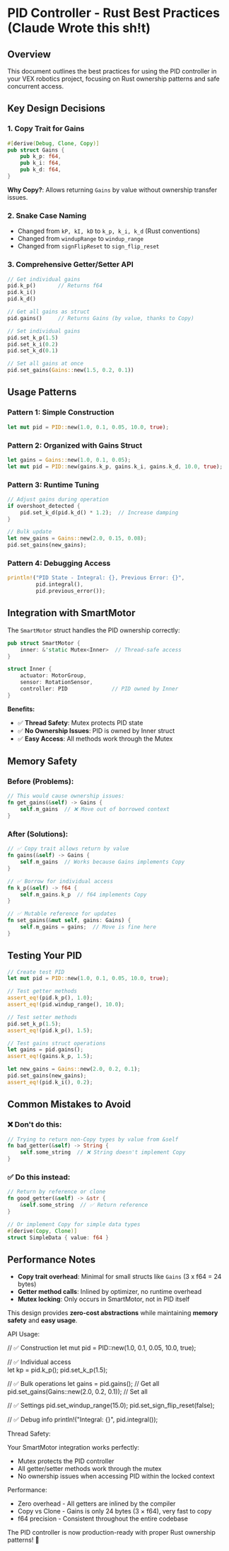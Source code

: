# PID Controller - Rust Best Practices (Claude Wrote this sh!t)

## Overview
This document outlines the best practices for using the PID controller in your VEX robotics project, focusing on Rust ownership patterns and safe concurrent access.

## Key Design Decisions

### 1. **Copy Trait for Gains**
```rust
#[derive(Debug, Clone, Copy)]
pub struct Gains {
    pub k_p: f64,
    pub k_i: f64, 
    pub k_d: f64,
}
```
**Why Copy?**: Allows returning `Gains` by value without ownership transfer issues.

### 2. **Snake Case Naming**
- Changed from `kP, kI, kD` to `k_p, k_i, k_d` (Rust conventions)
- Changed from `windupRange` to `windup_range`
- Changed from `signFlipReset` to `sign_flip_reset`

### 3. **Comprehensive Getter/Setter API**
```rust
// Get individual gains
pid.k_p()       // Returns f64
pid.k_i() 
pid.k_d()

// Get all gains as struct
pid.gains()     // Returns Gains (by value, thanks to Copy)

// Set individual gains  
pid.set_k_p(1.5)
pid.set_k_i(0.2)
pid.set_k_d(0.1)

// Set all gains at once
pid.set_gains(Gains::new(1.5, 0.2, 0.1))
```

## Usage Patterns

### Pattern 1: Simple Construction
```rust
let mut pid = PID::new(1.0, 0.1, 0.05, 10.0, true);
```

### Pattern 2: Organized with Gains Struct
```rust
let gains = Gains::new(1.0, 0.1, 0.05);
let mut pid = PID::new(gains.k_p, gains.k_i, gains.k_d, 10.0, true);
```

### Pattern 3: Runtime Tuning
```rust
// Adjust gains during operation
if overshoot_detected {
    pid.set_k_d(pid.k_d() * 1.2);  // Increase damping
}

// Bulk update
let new_gains = Gains::new(2.0, 0.15, 0.08);
pid.set_gains(new_gains);
```

### Pattern 4: Debugging Access
```rust
println!("PID State - Integral: {}, Previous Error: {}", 
         pid.integral(), 
         pid.previous_error());
```

## Integration with SmartMotor

The `SmartMotor` struct handles the PID ownership correctly:

```rust
pub struct SmartMotor {
    inner: &'static Mutex<Inner>  // Thread-safe access
}

struct Inner {
    actuator: MotorGroup,
    sensor: RotationSensor,
    controller: PID              // PID owned by Inner
}
```

**Benefits:**
- ✅ **Thread Safety**: Mutex protects PID state
- ✅ **No Ownership Issues**: PID is owned by Inner struct
- ✅ **Easy Access**: All methods work through the Mutex

## Memory Safety

### Before (Problems):
```rust
// This would cause ownership issues:
fn get_gains(&self) -> Gains {
    self.m_gains  // ❌ Move out of borrowed context
}
```

### After (Solutions):
```rust
// ✅ Copy trait allows return by value
fn gains(&self) -> Gains {
    self.m_gains  // Works because Gains implements Copy
}

// ✅ Borrow for individual access
fn k_p(&self) -> f64 {
    self.m_gains.k_p  // f64 implements Copy
}

// ✅ Mutable reference for updates
fn set_gains(&mut self, gains: Gains) {
    self.m_gains = gains;  // Move is fine here
}
```

## Testing Your PID

```rust
// Create test PID
let mut pid = PID::new(1.0, 0.1, 0.05, 10.0, true);

// Test getter methods
assert_eq!(pid.k_p(), 1.0);
assert_eq!(pid.windup_range(), 10.0);

// Test setter methods  
pid.set_k_p(1.5);
assert_eq!(pid.k_p(), 1.5);

// Test gains struct operations
let gains = pid.gains();
assert_eq!(gains.k_p, 1.5);

let new_gains = Gains::new(2.0, 0.2, 0.1);
pid.set_gains(new_gains);
assert_eq!(pid.k_i(), 0.2);
```

## Common Mistakes to Avoid

### ❌ Don't do this:
```rust
// Trying to return non-Copy types by value from &self
fn bad_getter(&self) -> String {
    self.some_string  // ❌ String doesn't implement Copy
}
```

### ✅ Do this instead:
```rust
// Return by reference or clone
fn good_getter(&self) -> &str {
    &self.some_string  // ✅ Return reference
}

// Or implement Copy for simple data types
#[derive(Copy, Clone)]
struct SimpleData { value: f64 }
```

## Performance Notes

- **Copy trait overhead**: Minimal for small structs like `Gains` (3 x f64 = 24 bytes)
- **Getter method calls**: Inlined by optimizer, no runtime overhead
- **Mutex locking**: Only occurs in SmartMotor, not in PID itself

This design provides **zero-cost abstractions** while maintaining **memory safety** and **easy usage**.

API Usage:

  // ✅ Construction
  let mut pid = PID::new(1.0, 0.1, 0.05, 10.0, true);

  // ✅ Individual access  
  let kp = pid.k_p();
  pid.set_k_p(1.5);

  // ✅ Bulk operations
  let gains = pid.gains();                          // Get all
  pid.set_gains(Gains::new(2.0, 0.2, 0.1));       // Set all

  // ✅ Settings
  pid.set_windup_range(15.0);
  pid.set_sign_flip_reset(false);

  // ✅ Debug info
  println!("Integral: {}", pid.integral());

  Thread Safety:

  Your SmartMotor integration works perfectly:
  - Mutex<Inner> protects the PID controller
  - All getter/setter methods work through the mutex
  - No ownership issues when accessing PID within the locked context

  Performance:

  - Zero overhead - All getters are inlined by the compiler
  - Copy vs Clone - Gains is only 24 bytes (3 × f64), very fast to copy
  - f64 precision - Consistent throughout the entire codebase

  The PID controller is now production-ready with proper Rust ownership patterns! 🎉